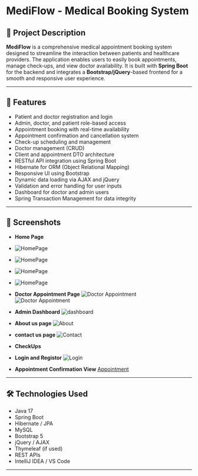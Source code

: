 # MediFlow - Medical Booking System

## 📌 Project Description
**MediFlow** is a comprehensive medical appointment booking system designed to streamline the interaction between patients and healthcare providers. The application enables users to easily book appointments, manage check-ups, and view doctor availability. It is built with **Spring Boot** for the backend and integrates a **Bootstrap/jQuery**-based frontend for a smooth and responsive user experience.

---

## 🚀 Features

- Patient and doctor registration and login
- Admin, doctor, and patient role-based access
- Appointment booking with real-time availability
- Appointment confirmation and cancellation system
- Check-up scheduling and management
- Doctor management (CRUD)
- Client and appointment DTO architecture
- RESTful API integration using Spring Boot
- Hibernate for ORM (Object Relational Mapping)
- Responsive UI using Bootstrap
- Dynamic data loading via AJAX and jQuery
- Validation and error handling for user inputs
- Dashboard for doctor and admin users
- Spring Transaction Management for data integrity

---

## 📸 Screenshots

- **Home Page**
- ![HomePage](https://github.com/nimilamudalige/Medical_Booking_System/blob/ef39b162d5663a9aa85d990fe5a8f10ab9bb21e0/Screenshot%20(70).png)
- ![HomePage](https://github.com/nimilamudalige/Medical_Booking_System/blob/ef39b162d5663a9aa85d990fe5a8f10ab9bb21e0/Screenshot%20(71).png)
- ![HomePage](https://github.com/nimilamudalige/Medical_Booking_System/blob/ef39b162d5663a9aa85d990fe5a8f10ab9bb21e0/Screenshot%20(72).png)
- ![HomePage](https://github.com/nimilamudalige/Medical_Booking_System/blob/ef39b162d5663a9aa85d990fe5a8f10ab9bb21e0/Screenshot%20(73).png)

- **Doctor Appointment Page**
![Doctor Appointment](https://github.com/nimilamudalige/Medical_Booking_System/blob/786d4bd75c86a59c4d61cfb479f06134b4ede97b/Screenshot%20(80).png)
![Doctor Appointment](https://github.com/nimilamudalige/Medical_Booking_System/blob/786d4bd75c86a59c4d61cfb479f06134b4ede97b/Screenshot%20(81).png)

- **Admin Dashboard**
  ![dashboard](https://github.com/nimilamudalige/Medical_Booking_System/blob/17bb404e7c278d32feb47df9476360dc110ae0c1/Screenshot%20(85).png)
   
- **About us page**
  ![About](https://github.com/nimilamudalige/Medical_Booking_System/blob/786d4bd75c86a59c4d61cfb479f06134b4ede97b/Screenshot%20(79).png)
- **contact us page**
  ![Contact](https://github.com/nimilamudalige/Medical_Booking_System/blob/786d4bd75c86a59c4d61cfb479f06134b4ede97b/Screenshot%20(78).png)
  
- **CheckUps**
  
- **Login and Registor**
![Login](https://github.com/nimilamudalige/Medical_Booking_System/blob/17bb404e7c278d32feb47df9476360dc110ae0c1/Screenshot%20(83).png)

  
- **Appointment Confirmation View**
  [Appointment](https://github.com/nimilamudalige/Medical_Booking_System/blob/17bb404e7c278d32feb47df9476360dc110ae0c1/Screenshot%20(82).png)
  
  
---

## 🛠️ Technologies Used

- Java 17
- Spring Boot
- Hibernate / JPA
- MySQL
- Bootstrap 5
- jQuery / AJAX
- Thymeleaf (if used)
- REST APIs
- IntelliJ IDEA / VS Code

---
